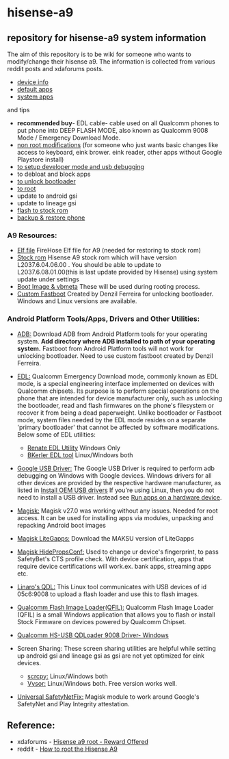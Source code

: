 # hisense-a9

## repository for hisense-a9 system information 

The aim of this repository is to be wiki for someone who wants to modify/change their hisense a9.
The information is collected from various reddit posts and xdaforums posts.


- [device info](https://github.com/aimindseye/hisense-a9/blob/main/deviceInfo.md)
- [default apps](https://github.com/aimindseye/hisense-a9/blob/main/defaultApps.md)
- [system apps](https://github.com/aimindseye/hisense-a9/blob/main/sysApps.md)


and tips 
- **recommended buy**- EDL cable- cable used on all Qualcomm phones to put phone into DEEP FLASH MODE, also known as Qualcomm 9008 Mode / Emergency Download Mode. 
- [non root modifications](https://github.com/aimindseye/hisense-a9/blob/main/non-root-mods.md) (for someone who just wants basic changes like access to keyboard, eink brower. eink reader, other apps without Google Playstore install)
- [to setup developer mode and usb debugging](https://github.com/aimindseye/hisense-a9/blob/main/devmodeusbdebug.md)
- to debloat and block apps
- [to unlock bootloader](https://github.com/aimindseye/hisense-a9/blob/main/unlockbootloader.md)
- [to root](https://github.com/aimindseye/hisense-a9/blob/main/rootphone.md)
- update to android gsi
- update to lineage gsi
- [flash to stock rom](https://github.com/aimindseye/hisense-a9/blob/main/flashstockrom.md)
- [backup & restore phone](https://github.com/aimindseye/hisense-a9/blob/main/backuprestore.md)


### A9 Resources:
- [Elf file]( https://drive.google.com/file/d/16tMxSO-fa9BHyBZqoZD7rywGcmyZC_aW/view?usp=drive_link) FireHose Elf file for A9 (needed for restoring to stock rom)
- [Stock rom](https://drive.google.com/drive/folders/1_5PvcvgA9TltEU_XwmiL-t2Eh0VM6C40?usp=drive_link) Hisense A9 stock rom which will have version L2037.6.04.06.00 . You should be able to update to L2037.6.08.01.00(this is last update provided by Hisense) using system update under settings
- [Boot Image & vbmeta](https://drive.google.com/drive/folders/1lSOJqfIWaUJ9EnchshKYnNoZNrFZNY9g?usp=drive_link) These will be used during rooting process.
- [Custom Fastboot](https://drive.google.com/drive/folders/1TB3I6_ejs7Y8GyEumty0aDFiJvycEgWH?usp=drive_link) Created by Denzil Ferreira for unlocking bootloader. Windows and Linux versions are available.

### Android Platform Tools/Apps, Drivers and Other Utilities:

- [ADB:](https://developer.android.com/tools/releases/platform-tools) Download ADB from Android Platform tools for your operating system. **Add directory where ADB installed to path of your operating system.** Fastboot from Android Platform tools will not work for unlocking bootloader. Need to use custom fastboot created by Denzil Ferreira.
- [EDL:](https://wiki.bananahackers.net/en/guides/edl) Qualcomm Emergency Download mode, commonly known as EDL mode, is a special engineering interface implemented on devices with Qualcomm chipsets. Its purpose is to perform special operations on the phone that are intended for device manufacturer only, such as unlocking the bootloader, read and flash firmwares on the phone's filesystem or recover it from being a dead paperweight. Unlike bootloader or Fastboot mode, system files needed by the EDL mode resides on a separate 'primary bootloader' that cannot be affected by software modifications. Below some of EDL utilities:
  - [Renate EDL Utility](http://www.temblast.com/edl.htm) Windows Only
  - [BKerler EDL tool](https://github.com/bkerler/edl) Linux/Windows both
    
- [Google USB Driver:](https://developer.android.com/studio/run/win-usb) The Google USB Driver is required to perform adb debugging on Windows with Google devices. Windows drivers for all other devices are provided by the respective hardware manufacturer, as listed in [Install OEM USB drivers](https://developer.android.com/studio/run/oem-usb) If you're using Linux, then you do not need to install a USB driver. Instead see [Run apps on a hardware device](https://developer.android.com/studio/run/device).
- [Magisk:](https://github.com/topjohnwu/Magisk) Magisk v27.0 was working without any issues. Needed for root access. It can be used for installing apps via modules, unpacking and repacking Android boot images
- [Magisk LiteGapps:](https://sourceforge.net/projects/litegapps/files/litegapps/arm64/) Download the MAKSU version of LiteGapps
- [Magisk HidePropsConf:](https://github.com/Magisk-Modules-Repo/MagiskHidePropsConf/releases) Used to change ur device's fingerprint, to pass SafetyBet's CTS profile check. With device certification, apps that require device certifications will work.ex. bank apps, streaming apps etc.
- [Linaro's QDL:](https://git.codelinaro.org/linaro/qcomlt/qdl) This Linux tool communicates with USB devices of id 05c6:9008 to upload a flash loader and use this to flash images.
- [Qualcomm Flash Image Loader(QFIL):](https://qfiltool.com/qfil-tool-v2-0-3-5) Qualcomm Flash Image Loader (QFIL) is a small Windows application that allows you to flash or install Stock Firmware on devices powered by Qualcomm Chipset.
- [Qualcomm HS-USB QDLoader 9008 Driver- Windows](https://gsmusbdrivers.com/download/qualcomm-hs-usb-qdloader-9008-driver-64-bit-windows/)
- Screen Sharing: These screen sharing utilities are helpful while setting up android gsi and lineage gsi as gsi are not yet optimized for eink devices.
  - [scrcpy:](https://github.com/Genymobile/scrcpy/tree/master) Linux/Windows both
  - [Vysor:](https://www.vysor.io/) Linux/Windows both. Free version works well.

- [Universal SafetyNetFix:](https://github.com/kdrag0n/safetynet-fix/releases) Magisk module to work around Google's SafetyNet and Play Integrity attestation.

## Reference:
- xdaforums - [Hisense a9 root - Reward Offered](https://xdaforums.com/t/hisense-a9-root-reward-offered-snapdragon-662.4495809/)
- reddit - [How to root the Hisense A9](https://www.reddit.com/r/eink/comments/16tpr96/guide_how_to_root_the_hisense_a9/)
